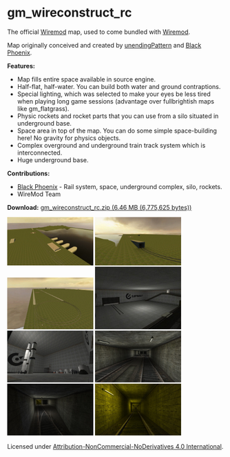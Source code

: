 # gm_wireconstruct_rc

The official [Wiremod](http://www.wiremod.com/) map, used to come bundled with [Wiremod](http://www.wiremod.com/).

Map originally conceived and created by [unendingPattern](https://github.com/unendingPattern) and [Black Phoenix](http://steamcommunity.com/profiles/76561197982559015/).

**Features:**

*   Map fills entire space available in source engine.
*   Half-flat, half-water. You can build both water and ground contraptions.
*   Special lighting, which was selected to make your eyes be less tired when playing long game sessions (advantage over fullbrightish maps like gm_flatgrass).
*   Physic rockets and rocket parts that you can use from a silo situated in underground base.
*   Space area in top of the map. You can do some simple space-building here! No gravity for physics objects.
*   Complex overground and underground train track system which is interconnected.
*	Huge underground base.

**Contributions:**

*   [Black Phoenix](http://steamcommunity.com/profiles/76561197982559015/) - Rail system, space, underground complex, silo, rockets.
*   WireMod Team

**Download:** [gm_wireconstruct_rc.zip (6.46 MB (6,775,625 bytes))](gm_wireconstruct_rc.zip)

<a href="screenshots/1.jpg" target="_blank"><img src="screenshots/1.jpg" alt="[IMG]" width="200"/></a>  <a href="screenshots/2.jpg" target="_blank"><img src="screenshots/2.jpg" alt="[IMG]" width="200"/></a>  <a href="screenshots/3.jpg" target="_blank"><img src="screenshots/3.jpg" alt="[IMG]" width="200"/></a>  <a href="screenshots/4.jpg" target="_blank"><img src="screenshots/4.jpg" alt="[IMG]" width="200"/></a>
<a href="screenshots/5.jpg" target="_blank"><img src="screenshots/5.jpg" alt="[IMG]" width="200"/></a>  <a href="screenshots/6.jpg" target="_blank"><img src="screenshots/6.jpg" alt="[IMG]" width="200"/></a>  <a href="screenshots/7.jpg" target="_blank"><img src="screenshots/7.jpg" alt="[IMG]" width="200"/></a>  <a href="screenshots/8.jpg" target="_blank"><img src="screenshots/8.jpg" alt="[IMG]" width="200"/></a>


Licensed under [Attribution-NonCommercial-NoDerivatives 4.0 International](https://creativecommons.org/licenses/by-nc-nd/4.0/).
